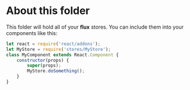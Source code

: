 # About this folder
This folder will hold all of your **flux** stores.
You can include them into your components like this:

```javascript
let react = require('react/addons');
let MyStore = require('stores/MyStore');
class MyComponent extends React.Component {
	constructor(props) {
		super(props);
		MyStore.doSomething();
	}
}
```
